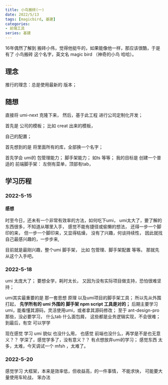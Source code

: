 ```yaml
---
title: 小鸟搬砖(一)
date: 2022/5/13
tags: [magicbird, 基建]
categories: 
- 前端工具
series: 基建
---
```



16年偶然了解到 搬砖小伟，觉得他挺牛的，如果能像他一样，那应该很酷，于是有了 小鸟搬砖 这个名字，英文名 magic bird （神奇的小鸟 哈哈）。


## 理念
推行的理念：总是使用最新的 版本；

## 随想

直接将 umi-next 克隆下来，
然后，基于此工程 进行公司定制化开发；

首先是 公司的模板；
比如 creat 出来的模板，

自己的配置；

首先想到的是 将里面所有的库，全部换一个名字；


首先学会 umi的 包管理能力；
脚手架能力；
如ts 等等；
我的目标是 创建一个普适的 前端脚手架：
左侧有菜单，顶部有tab，


## 学习历程

### 2022-5-15

#### 感想
时至今日，还未有一个非常有效率的方法，如何吃下umi，
umi太大了，要了解的东西很多，不知道从哪里入手，
感觉不能有捷径或偷懒的想法，
还得一步一个脚印的来，
但一步一个脚印来，又显得枯燥，
没有了兴趣，何谈持续性，
因此就找自己最感兴趣的，一步步来,

目前就是最刚兴趣，整个umi 脚手架，
比如 包管理、脚手架配置 等等。
那就先从这个入手吧。

### 2022-5-18

umi 太庞大了；
要想全学，耗时太长，
又因为没有实际项目做支持，恐怕很难坚持；

umi其实最重要的是  那一套思想 原理 以及umi项目的脚手架工具；
所以先从外围打起，
**先学所有的 umi 外围的 脚手架 npm script 工具是对的；**
后期主要学习umi，能看懂其源码，灵活使用umi，或者拿其源码修改；
至于 ant-design-pro 那些，没必要学习， 什么tab 什么面包屑，
这些都是业务逻辑实现，不会很难；
到最后，有空 可以学学

现在感觉 学习 umi 貌似 也没什么用，
也感觉 前端也没什么，再学是不是也无意义？？
学深了，感觉学多了，没有意义？？
有点想放弃umi的学习；
感觉东西 太多，太难，今天调试一个 mfsh ，太难了。


### 2022-5-20
感觉学习 大框架，本来是效率低，但收益高，的一件事情，
不能求快，
可能要大量使用车轮战，
笨办法
